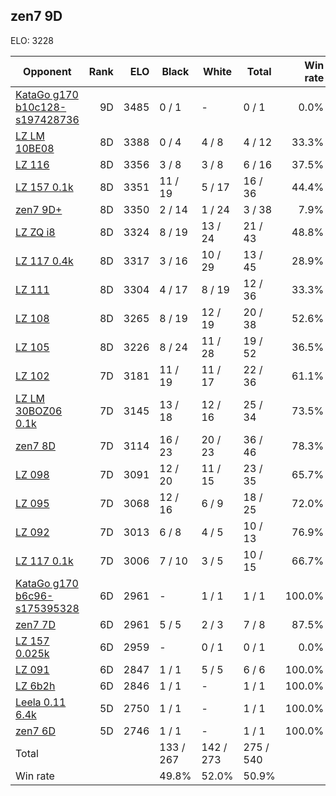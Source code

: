 ## zen7 9D ##

ELO: 3228

Opponent | Rank | ELO | Black | White | Total | Win rate
---------|-----:|----:|-------|-------|-------|-------:
[KataGo g170 b10c128-s197428736](KataGo%20g170%20b10c128-s197428736.md) | 9D | 3485 | 0 / 1 | - | 0 / 1 | 0.0%
[LZ LM 10BE08](LZ%20LM%2010BE08.md) | 8D | 3388 | 0 / 4 | 4 / 8 | 4 / 12 | 33.3%
[LZ 116](LZ%20116.md) | 8D | 3356 | 3 / 8 | 3 / 8 | 6 / 16 | 37.5%
[LZ 157 0.1k](LZ%20157%200.1k.md) | 8D | 3351 | 11 / 19 | 5 / 17 | 16 / 36 | 44.4%
[zen7 9D+](zen7%209D+.md) | 8D | 3350 | 2 / 14 | 1 / 24 | 3 / 38 | 7.9%
[LZ ZQ i8](LZ%20ZQ%20i8.md) | 8D | 3324 | 8 / 19 | 13 / 24 | 21 / 43 | 48.8%
[LZ 117 0.4k](LZ%20117%200.4k.md) | 8D | 3317 | 3 / 16 | 10 / 29 | 13 / 45 | 28.9%
[LZ 111](LZ%20111.md) | 8D | 3304 | 4 / 17 | 8 / 19 | 12 / 36 | 33.3%
[LZ 108](LZ%20108.md) | 8D | 3265 | 8 / 19 | 12 / 19 | 20 / 38 | 52.6%
[LZ 105](LZ%20105.md) | 8D | 3226 | 8 / 24 | 11 / 28 | 19 / 52 | 36.5%
[LZ 102](LZ%20102.md) | 7D | 3181 | 11 / 19 | 11 / 17 | 22 / 36 | 61.1%
[LZ LM 30BOZ06 0.1k](LZ%20LM%2030BOZ06%200.1k.md) | 7D | 3145 | 13 / 18 | 12 / 16 | 25 / 34 | 73.5%
[zen7 8D](zen7%208D.md) | 7D | 3114 | 16 / 23 | 20 / 23 | 36 / 46 | 78.3%
[LZ 098](LZ%20098.md) | 7D | 3091 | 12 / 20 | 11 / 15 | 23 / 35 | 65.7%
[LZ 095](LZ%20095.md) | 7D | 3068 | 12 / 16 | 6 / 9 | 18 / 25 | 72.0%
[LZ 092](LZ%20092.md) | 7D | 3013 | 6 / 8 | 4 / 5 | 10 / 13 | 76.9%
[LZ 117 0.1k](LZ%20117%200.1k.md) | 7D | 3006 | 7 / 10 | 3 / 5 | 10 / 15 | 66.7%
[KataGo g170 b6c96-s175395328](KataGo%20g170%20b6c96-s175395328.md) | 6D | 2961 | - | 1 / 1 | 1 / 1 | 100.0%
[zen7 7D](zen7%207D.md) | 6D | 2961 | 5 / 5 | 2 / 3 | 7 / 8 | 87.5%
[LZ 157 0.025k](LZ%20157%200.025k.md) | 6D | 2959 | - | 0 / 1 | 0 / 1 | 0.0%
[LZ 091](LZ%20091.md) | 6D | 2847 | 1 / 1 | 5 / 5 | 6 / 6 | 100.0%
[LZ 6b2h](LZ%206b2h.md) | 6D | 2846 | 1 / 1 | - | 1 / 1 | 100.0%
[Leela 0.11 6.4k](Leela%200.11%206.4k.md) | 5D | 2750 | 1 / 1 | - | 1 / 1 | 100.0%
[zen7 6D](zen7%206D.md) | 5D | 2746 | 1 / 1 | - | 1 / 1 | 100.0%
Total | | | 133 / 267 | 142 / 273 | 275 / 540 | 
Win rate| | | 49.8% | 52.0% | 50.9% | 
